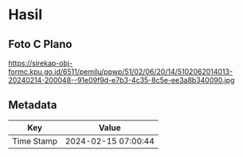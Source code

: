 # Hasil

## Foto C Plano

https://sirekap-obj-formc.kpu.go.id/6511/pemilu/ppwp/51/02/06/20/14/5102062014013-20240214-200048--91e09f9d-e7b3-4c35-8c5e-ee3a8b340090.jpg


## Metadata

| Key        | Value               |
| ---------- | ------------------- |
| Time Stamp | 2024-02-15 07:00:44 |



